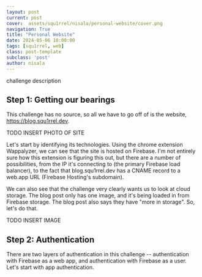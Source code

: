 ```yaml
---
layout: post
current: post
cover:  assets/squ1rrel/nisala/personal-website/cover.png
navigation: True
title: "Personal Website"
date: 2024-05-06 10:00:00
tags: [squ1rrel, web]
class: post-template
subclass: 'post'
author: nisala
---
```


challenge description

## Step 1: Getting our bearings

This challenge has no source, so all we have to go off of is the website, https://blog.squ1rrel.dev.

TODO INSERT PHOTO OF SITE

Let's start by identifying its technologies. Using the chrome extension Wappalyzer, we can see that the site is hosted on Firebase. I'm not entirely sure how this extension is figuring this out, but there are a number of possibilities, from the IP it's connecting to (the primary Firebase load balancer), to the fact that blog.squ1rrel.dev has a CNAME record to a web.app URL (Firebase Hosting's subdomain).

We can also see that the challenge very clearly wants us to look at cloud storage. The blog post only has one image, and it's being loaded in from Firebase storage. The blog post also says they have "more in storage". So, let's do that.

TODO INSERT IMAGE

## Step 2: Authentication

There are two layers of authentication in this challenge -- authentication with Firebase as a web app, and authentication with Firebase as a user. Let's start with app authentication.

In order for Firebase to know what app we're referencing, we need to pass it a config, which contains an API key and various access URLs. Thankfully, because this site is hosted on Firebase, that's easy to get. It's always at https://blog.squ1rrel.dev/__/firebase/init.json (among other places in these reserved URLs).

```js
const firebaseConfig = {
    "apiKey": "AIzaSyAlUQ9NC6P-KiEVPuwD9X6rwuZwB1lcvd4",
    "authDomain": "my-personal-website-a.firebaseapp.com",
    "databaseURL": "https://my-personal-website-a-default-rtdb.firebaseio.com",
    "messagingSenderId": "415548456803",
    "projectId": "my-personal-website-a",
    "storageBucket": "my-personal-website-a.appspot.com"
};

const app = initializeApp(firebaseConfig);
```

Next, we need to authenticate as a user. If we don't, we'll get "permission denied" errors whenever we try to access storage. To do this, we'll use Firebase authentication. There are three possible non-SSO methods that could be enabled: email and password, anonymous, and phone. Let's try email and password.

```js
const auth = getAuth();
await createUserWithEmailAndPassword(auth, "test@user.com", "password");
```

## Step 3: Storage

And we're fully authenticated! Now, it's time to get our files. Firebase Storage does technically have a way to stop users from enumerating the files in a storage bucket, but most people don't configure it. Instead, they just mark the bucket as "read-only", not realizing that "read" permissions also for some reason include "list" permissions. Thus, we can list the files in this bucket.

```js
const storage = getStorage(app);
const data = await list(ref(storage, "/"))
```

And check it out, we have two files: the image on the website, and `database.rules.json`. 

```json
{
  "rules": {
    ".read": false,
    ".write": false,
    "personal": {
      "$uid": {
        "$i": {
          ".write": "auth != null && auth.uid == $uid && newData.val() == root.child('flag').child($i).val()"
        }
      }
    }
  }
}
```

This file is typical of Firebase Realtime Database, and explains how it's secured. It looks like we need to do an "oracle" attack on the database. (This was actually a challenge at a past CTF -- Firefun, at UDCTF. This challenge was inspired by that challenge, although it only required you to do Step 4 below.)

## Step 4: Database Attack

These rules show the flag stored at `/flag` -- but we can't read it! However, we *can* read it by proxy, using the write permission rule in our personal sector of the database. This rule allows us to write a letter to our personal section of the database, if and only if it matches the letter in the flag at the correct position.

```js
import { getDatabase, ref as dbref, set } from "firebase/database";

for (let i = 0; i < flag.length; ++i) {
    const r = dbref(db, `/personal/${uid}/` + i);
    await set(r, flag[i]);
}
```

If the `set` fails, that means we guessed the wrong letter and need to try again. But if it succeeds, the letter is correct and we can move onto the next one.

And with that, we have the flag!